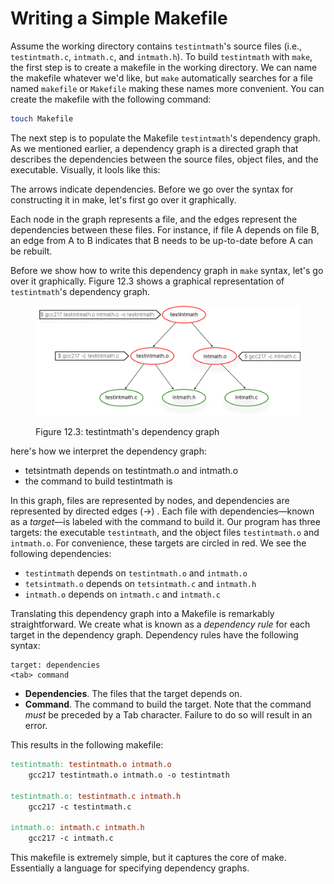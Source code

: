 # Writing a Simple Makefile

Assume the working directory contains `testintmath`'s source files (i.e., `testintmath.c`, `intmath.c`, and `intmath.h`). To build `testintmath` with `make`, the first step is to create a makefile in the working directory. We can name the makefile whatever we'd like, but `make` automatically searches for a file named `makefile` or `Makefile` making these names more convenient. You can create the makefile with the following command:

```bash
touch Makefile
```

The next step is to populate the Makefile `testintmath`'s dependency graph. As we mentioned earlier, a dependency graph is a directed graph that describes the dependencies between the source files, object files, and the executable. Visually, it lools like this:

The arrows indicate dependencies. 
Before we go over the syntax for constructing it in make, let's first go over it graphically.&#x20;



Each node in the graph represents a file, and the edges represent the dependencies between these files. For instance, if file A depends on file B, an edge from A to B indicates that B needs to be up-to-date before A can be rebuilt.



Before we show how to write this dependency graph in `make` syntax, let's go over it graphically. Figure 12.3 shows a graphical representation of `testintmath`'s dependency graph.

<figure><img src="../../.gitbook/assets/Group 125 (1).png" alt="" width="563"><figcaption><p>Figure 12.3: testintmath's dependency graph</p></figcaption></figure>

here's how we interpret the dependency graph:

* tetsintmath depends on testintmath.o and intmath.o
* the command to build testintmath is&#x20;



In this graph, files are represented by nodes, and dependencies are represented by directed edges (->) . Each file with dependencies—known as a _target_—is labeled with the command to build it. Our program has three targets: the executable `testintmath`, and the object files `testintmath.o` and `intmath.o`. For convenience, these targets are circled in red. We see the following dependencies:

* `testintmath` depends on `testintmath.o` and `intmath.o`
* `tetsintmath.o` depends on `tetsintmath.c` and `intmath.h`
* `intmath.o` depends on `intmath.c` and `intmath.c`

Translating this dependency graph into a Makefile is remarkably straightforward. We create what is known as a _dependency rule_ for each target in the dependency graph. Dependency rules have the following syntax:

```
target: dependencies
<tab> command
```

* **Dependencies**. The files that the target depends on.
* **Command**. The command to build the target. Note that the command _must_ be preceded by a Tab character. Failure to do so will result in an error.

This results in the following makefile:

```makefile
testintmath: testintmath.o intmath.o
    gcc217 testintmath.o intmath.o -o testintmath

testintmath.o: testintmath.c intmath.h
    gcc217 -c testintmath.c

intmath.o: intmath.c intmath.h
    gcc217 -c intmath.c
```

This makefile is extremely simple, but it captures the core of make. Essentially a language for specifying dependency graphs.&#x20;
